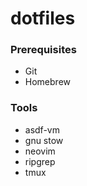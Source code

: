 # dotfiles

### Prerequisites
* Git
* Homebrew

### Tools
* asdf-vm
* gnu stow
* neovim
* ripgrep
* tmux
